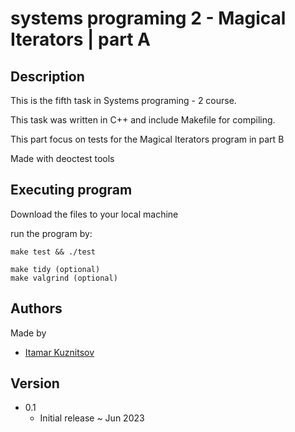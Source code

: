 # systems programing 2 - Magical Iterators | part A


## Description
This is the fifth task in Systems programing - 2 course.

This task was written in C++ and include Makefile for compiling.

This part focus on tests for the  Magical Iterators program in part B

Made with deoctest tools  


## Executing program
Download the files to your local machine

run the program by:
```
make test && ./test
  
make tidy (optional)
make valgrind (optional)
```


## Authors
Made by

* [Itamar Kuznitsov](https://github.com/Itamar-Kuznitsov)

## Version
* 0.1
  * Initial release ~ Jun 2023
